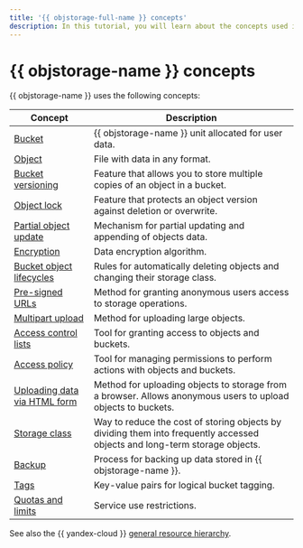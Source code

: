 ```yaml
---
title: '{{ objstorage-full-name }} concepts'
description: In this tutorial, you will learn about the concepts used in {{ objstorage-name }}.
---
```


# {{ objstorage-name }} concepts

{{ objstorage-name }} uses the following concepts:


| Concept | Description |
--------|----------
| [Bucket](bucket.md) | {{ objstorage-name }} unit allocated for user data. |
| [Object](object.md) | File with data in any format. |
| [Bucket versioning](versioning.md) | Feature that allows you to store multiple copies of an object in a bucket. |
| [Object lock](object-lock.md) | Feature that protects an object version against deletion or overwrite. |
| [Partial object update](object-patch.md) | Mechanism for partial updating and appending of objects data. |
| [Encryption](encryption.md) | Data encryption algorithm. |
| [Bucket object lifecycles](lifecycles.md) | Rules for automatically deleting objects and changing their storage class. |
| [Pre-signed URLs](pre-signed-urls.md) | Method for granting anonymous users access to storage operations. |
| [Multipart upload](multipart.md) | Method for uploading large objects. |
| [Access control lists](acl.md) | Tool for granting access to objects and buckets. |
| [Access policy](policy.md) | Tool for managing permissions to perform actions with objects and buckets. |
| [Uploading data via HTML form](presigned-post-forms.md) | Method for uploading objects to storage from a browser. Allows anonymous users to upload objects to buckets. |
| [Storage class](storage-class.md) | Way to reduce the cost of storing objects by dividing them into frequently accessed objects and long-term storage objects. |
| [Backup](backup.md) | Process for backing up data stored in {{ objstorage-name }}. |
| [Tags](tags.md) | Key-value pairs for logical bucket tagging. |
| [Quotas and limits](limits.md) | Service use restrictions. |




See also the {{ yandex-cloud }} [general resource hierarchy](../../resource-manager/concepts/resources-hierarchy.md).
